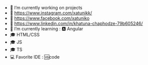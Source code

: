 - 🔭 I’m currently working on projects
- 🔗 https://www.instagram.com/xatunikk/
- 🔗 https://www.facebook.com/xatuniko
- 🔗 https://www.linkedin.com/in/khatuna-chaphodze-79b605246/
- 🌱 I’m currently learning : 🅰️ Angular
- 🎓 HTML/CSS
- 🎓 JS
- 🎓 TS
- 💻 Favorite IDE : 🆚code
